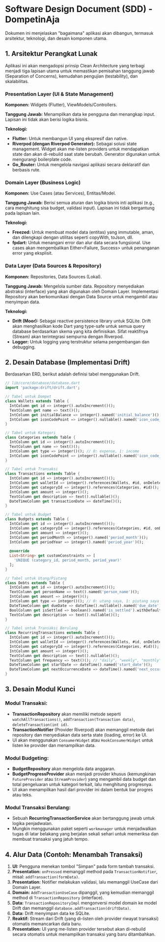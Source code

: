 # Software Design Document (SDD) - DompetinAja

Dokumen ini menjelaskan "bagaimana" aplikasi akan dibangun, termasuk arsitektur, teknologi, dan desain komponen utama.

## 1. Arsitektur Perangkat Lunak

Aplikasi ini akan mengadopsi prinsip Clean Architecture yang terbagi menjadi tiga lapisan utama untuk memastikan pemisahan tanggung jawab (Separation of Concerns), kemudahan pengujian (testability), dan skalabilitas.

### Presentation Layer (UI & State Management)

**Komponen:** Widgets (Flutter), ViewModels/Controllers.

**Tanggung Jawab:** Menampilkan data ke pengguna dan menangkap input. Lapisan ini tidak akan berisi logika bisnis.

**Teknologi:**
- **Flutter:** Untuk membangun UI yang ekspresif dan native.
- **Riverpod (dengan Riverpod Generator):** Sebagai solusi state management. Widget akan me-listen providers untuk mendapatkan state dan akan di-rebuild saat state berubah. Generator digunakan untuk mengurangi boilerplate code.
- **Go_Router:** Untuk mengelola navigasi aplikasi secara deklaratif dan berbasis rute.

### Domain Layer (Business Logic)

**Komponen:** Use Cases (atau Services), Entitas/Model.

**Tanggung Jawab:** Berisi semua aturan dan logika bisnis inti aplikasi (e.g., cara menghitung sisa budget, validasi input). Lapisan ini tidak bergantung pada lapisan lain.

**Teknologi:**
- **Freezed:** Untuk membuat model data (entitas) yang immutable, aman, dan dilengkapi dengan utilitas seperti copyWith, toJson, dll.
- **fpdart:** Untuk menangani error dan alur data secara fungsional. Use cases akan mengembalikan Either<Failure, Success> untuk penanganan error yang eksplisit.

### Data Layer (Data Sources & Repository)

**Komponen:** Repositories, Data Sources (Lokal).

**Tanggung Jawab:** Mengelola sumber data. Repository menyediakan abstraksi (interface) yang akan digunakan oleh Domain Layer. Implementasi Repository akan berkomunikasi dengan Data Source untuk mengambil atau menyimpan data.

**Teknologi:**
- **Drift (Moor):** Sebagai reactive persistence library untuk SQLite. Drift akan menghasilkan kode Dart yang type-safe untuk semua query database berdasarkan skema yang kita definisikan. Sifat reaktifnya (Stream) akan terintegrasi sempurna dengan Riverpod.
- **Logger:** Untuk logging yang terstruktur selama pengembangan dan debugging.

## 2. Desain Database (Implementasi Drift)

Berdasarkan ERD, berikut adalah definisi tabel menggunakan Drift.

```dart
// lib/core/database/database.dart
import 'package:drift/drift.dart';

// Tabel untuk Dompet
class Wallets extends Table {
  IntColumn get id => integer().autoIncrement()();
  TextColumn get name => text()();
  IntColumn get initialBalance => integer().named('initial_balance')();
  IntColumn get iconCodePoint => integer().nullable().named('icon_code_point')();
}

// Tabel untuk Kategori
class Categories extends Table {
  IntColumn get id => integer().autoIncrement()();
  TextColumn get name => text()();
  IntColumn get type => integer()(); // 0: expense, 1: income
  IntColumn get iconCodePoint => integer().nullable().named('icon_code_point')();
}

// Tabel untuk Transaksi
class Transactions extends Table {
  IntColumn get id => integer().autoIncrement()();
  IntColumn get walletId => integer().references(Wallets, #id, onDelete: KeyAction.cascade)();
  IntColumn get categoryId => integer().references(Categories, #id)();
  IntColumn get amount => integer()();
  TextColumn get description => text().nullable()();
  DateTimeColumn get transactionDate => dateTime()();
}

// Tabel untuk Budget
class Budgets extends Table {
  IntColumn get id => integer().autoIncrement()();
  IntColumn get categoryId => integer().references(Categories, #id, onDelete: KeyAction.cascade)();
  IntColumn get amount => integer()();
  IntColumn get periodMonth => integer().named('period_month')();
  IntColumn get periodYear => integer().named('period_year')();
  
  @override
  List<String> get customConstraints => [
    'UNIQUE (category_id, period_month, period_year)'
  ];
}

// Tabel untuk Utang/Piutang
class Debts extends Table {
  IntColumn get id => integer().autoIncrement()();
  TextColumn get personName => text().named('person_name')();
  IntColumn get amount => integer()();
  IntColumn get type => integer()(); // 0: utang saya, 1: piutang saya
  DateTimeColumn get dueDate => dateTime().nullable().named('due_date')();
  BoolColumn get isSettled => boolean().named('is_settled').withDefault(const Constant(false))();
  TextColumn get description => text().nullable()();
}

// Tabel untuk Transaksi Berulang
class RecurringTransactions extends Table {
  IntColumn get id => integer().autoIncrement()();
  IntColumn get walletId => integer().references(Wallets, #id, onDelete: KeyAction.cascade)();
  IntColumn get categoryId => integer().references(Categories, #id)();
  IntColumn get amount => integer()();
  TextColumn get description => text().nullable()();
  TextColumn get frequency => text()(); // "daily", "weekly", "monthly"
  DateTimeColumn get startDate => dateTime().named('start_date')();
  DateTimeColumn get nextOccurrenceDate => dateTime().named('next_occurrence_date')();
}
```

## 3. Desain Modul Kunci

### Modul Transaksi:
- **TransactionRepository** akan memiliki metode seperti `watchAllTransactions()`, `addTransaction(Transaction data)`, `deleteTransaction(int id)`.
- **TransactionNotifier** (Provider Riverpod) akan memanggil metode dari repository dan menyediakan data serta state (loading, error) ke UI.
- UI akan menggunakan `ConsumerWidget` atau `HookConsumerWidget` untuk listen ke provider dan menampilkan data.

### Modul Budgeting:
- **BudgetRepository** akan mengelola data anggaran.
- **BudgetProgressProvider** akan menjadi provider khusus (kemungkinan `FutureProvider` atau `StreamProvider`) yang mengambil data budget dan total pengeluaran untuk kategori terkait, lalu menghitung progresnya.
- UI akan menampilkan hasil dari provider ini dalam bentuk bar progres atau teks.

### Modul Transaksi Berulang:
- Sebuah **RecurringTransactionService** akan bertanggung jawab untuk logika penjadwalan.
- Mungkin menggunakan paket seperti `workmanager` untuk menjadwalkan tugas di latar belakang yang berjalan sekali sehari untuk memeriksa dan membuat transaksi yang jatuh tempo.

## 4. Alur Data (Contoh: Menambah Transaksi)

1. **UI:** Pengguna menekan tombol "Simpan" pada form tambah transaksi.
2. **Presentation:** `onPressed` memanggil method pada `TransactionNotifier`, misal: `addTransaction(formData)`.
3. **Presentation:** Notifier melakukan validasi, lalu memanggil UseCase dari Domain Layer.
4. **Domain:** `AddTransactionUseCase` dipanggil, yang kemudian memanggil method di `TransactionRepository` (interface).
5. **Data:** `TransactionRepositoryImpl` mengonversi model domain ke model Drift dan memanggil `database.addTransaction(driftData)`.
6. **Data:** Drift menyimpan data ke SQLite.
7. **Reaktif:** Stream dari Drift (yang di-listen oleh provider riwayat transaksi) otomatis memancarkan data baru.
8. **Presentation:** UI yang me-listen provider tersebut akan di-rebuild secara otomatis untuk menampilkan transaksi yang baru ditambahkan.